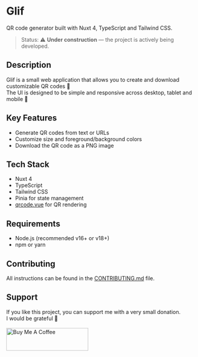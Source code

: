 # Glif

QR code generator built with Nuxt 4, TypeScript and Tailwind CSS.

> Status: ⚠️ **Under construction** — the project is actively being developed.

Description
-----------
Glif is a small web application that allows you to create and download customizable QR codes 💯
<br />
The UI is designed to be simple and responsive across desktop, tablet and mobile 📱

Key Features
------------
- Generate QR codes from text or URLs
- Customize size and foreground/background colors 
- Download the QR code as a PNG image

Tech Stack
----------
- Nuxt 4
- TypeScript
- Tailwind CSS
- Pinia for state management
- [qrcode.vue](https://github.com/scopewu/qrcode.vue) for QR rendering 


Requirements
------------
- Node.js (recommended v16+ or v18+)
- npm or yarn
 

Contributing
---------------------------
All instructions can be found in the [CONTRIBUTING.md](CONTRIBUTING.md) file.


Support 
---------------------------
If you like this project, you can support me with a very small donation. 
<br/>
I would be grateful 🥹
<br/>
<br/>
 <a href="https://www.buymeacoffee.com/domenicotenace" target="_blank"><img src="https://cdn.buymeacoffee.com/buttons/v2/default-yellow.png" alt="Buy Me A Coffee" style="height: 60px !important;width: 217px !important;" ></a>

